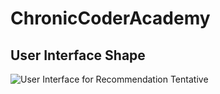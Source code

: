 # ChronicCoderAcademy

## User Interface Shape 

![User Interface for Recommendation Tentative](https://github.com/chriskok/ChronicCoderAcademy/blob/master/front_end_animerec/static/assets/images/ShapeUI.png)


